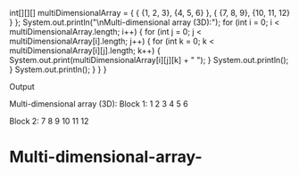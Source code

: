 
int[][][] multiDimensionalArray = {
            {
                {1, 2, 3},
                {4, 5, 6}
            },
            {
                {7, 8, 9},
                {10, 11, 12}
            }
        };
        System.out.println("\nMulti-dimensional array (3D):");
        for (int i = 0; i < multiDimensionalArray.length; i++) {
            for (int j = 0; j < multiDimensionalArray[i].length; j++) {
                for (int k = 0; k < multiDimensionalArray[i][j].length; k++) {
                    System.out.print(multiDimensionalArray[i][j][k] + " ");
                }
                System.out.println();
            }
            System.out.println();
        }
    }
}

Output 

Multi-dimensional array (3D):
Block 1:
1 2 3 
4 5 6 

Block 2:
7 8 9 
10 11 12 
# Multi-dimensional-array-
